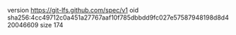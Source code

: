 version https://git-lfs.github.com/spec/v1
oid sha256:4cc49712c0a451a27767aaf10f785dbbdd9fc027e57587948198d8d420046609
size 174
